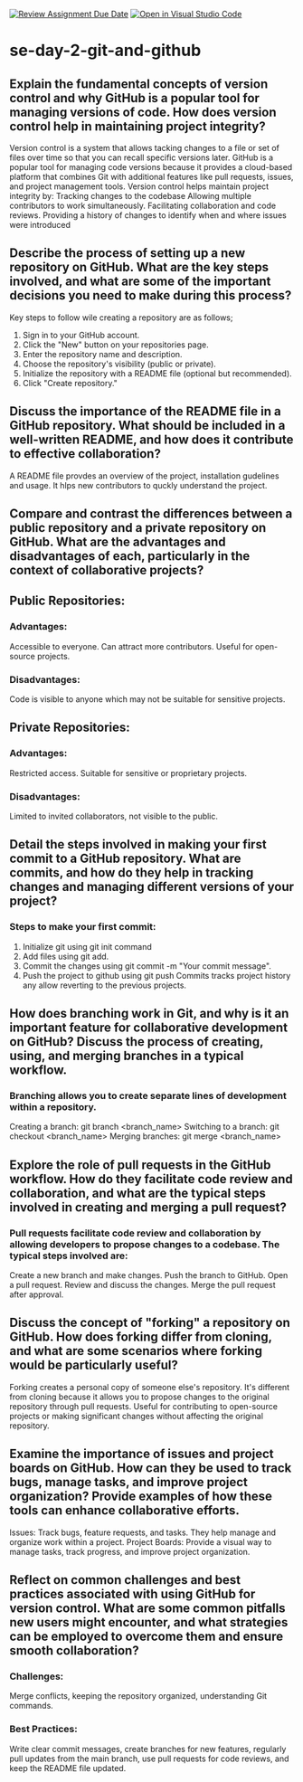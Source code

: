 [![Review Assignment Due Date](https://classroom.github.com/assets/deadline-readme-button-22041afd0340ce965d47ae6ef1cefeee28c7c493a6346c4f15d667ab976d596c.svg)](https://classroom.github.com/a/8wgCKhpZ)
[![Open in Visual Studio Code](https://classroom.github.com/assets/open-in-vscode-2e0aaae1b6195c2367325f4f02e2d04e9abb55f0b24a779b69b11b9e10269abc.svg)](https://classroom.github.com/online_ide?assignment_repo_id=18435805&assignment_repo_type=AssignmentRepo)
# se-day-2-git-and-github
## Explain the fundamental concepts of version control and why GitHub is a popular tool for managing versions of code. How does version control help in maintaining project integrity?

Version control is a system that allows tacking changes to a file or set of files over time so that you can recall specific versions later.
GitHub is a popular tool for managing code versions because it provides a cloud-based platform that combines Git with additional features like pull requests, issues, and project management tools. Version control helps maintain project integrity by:
Tracking changes to the codebase
Allowing multiple contributors to work simultaneously.
Facilitating collaboration and code reviews.
Providing a history of changes to identify when and where issues were introduced

## Describe the process of setting up a new repository on GitHub. What are the key steps involved, and what are some of the important decisions you need to make during this process?
Key steps to follow wile creating a repository are as follows;
1. Sign in to your GitHub account.
2. Click the "New" button on your repositories page.
3. Enter the repository name and description.
4. Choose the repository's visibility (public or private).
5. Initialize the repository with a README file (optional but recommended).
6. Click "Create repository."
   
## Discuss the importance of the README file in a GitHub repository. What should be included in a well-written README, and how does it contribute to effective collaboration?
A README file provdes an overview of the project, installation gudelines and usage.
It hlps new contributors to quckly understand the project.

## Compare and contrast the differences between a public repository and a private repository on GitHub. What are the advantages and disadvantages of each, particularly in the context of collaborative projects?
## Public Repositories:
### Advantages:
Accessible to everyone.
Can attract more contributors.
Useful for open-source projects.
### Disadvantages: 
Code is visible to anyone which may not be suitable for sensitive projects.

## Private Repositories:
### Advantages: 
Restricted access.
Suitable for sensitive or proprietary projects.
### Disadvantages:
Limited to invited collaborators, not visible to the public.

## Detail the steps involved in making your first commit to a GitHub repository. What are commits, and how do they help in tracking changes and managing different versions of your project?
### Steps to make your first commit:
1. Initialize git using git init command
2. Add files using git add.
3. Commit the changes using git commit -m "Your commit message".
4. Push the project to github using git push
   Commits tracks project history any allow reverting to the previous projects.
## How does branching work in Git, and why is it an important feature for collaborative development on GitHub? Discuss the process of creating, using, and merging branches in a typical workflow.
### Branching allows you to create separate lines of development within a repository.
Creating a branch: git branch <branch_name>
Switching to a branch: git checkout <branch_name>
Merging branches: git merge <branch_name>

## Explore the role of pull requests in the GitHub workflow. How do they facilitate code review and collaboration, and what are the typical steps involved in creating and merging a pull request?
### Pull requests facilitate code review and collaboration by allowing developers to propose changes to a codebase. The typical steps involved are:
Create a new branch and make changes.
Push the branch to GitHub.
Open a pull request.
Review and discuss the changes.
Merge the pull request after approval.

## Discuss the concept of "forking" a repository on GitHub. How does forking differ from cloning, and what are some scenarios where forking would be particularly useful?
Forking creates a personal copy of someone else's repository. It's different from cloning because it allows you to propose changes to the original repository through pull requests.
Useful for contributing to open-source projects or making significant changes without affecting the original repository.

## Examine the importance of issues and project boards on GitHub. How can they be used to track bugs, manage tasks, and improve project organization? Provide examples of how these tools can enhance collaborative efforts.
Issues: Track bugs, feature requests, and tasks. They help manage and organize work within a project.
Project Boards: Provide a visual way to manage tasks, track progress, and improve project organization.

## Reflect on common challenges and best practices associated with using GitHub for version control. What are some common pitfalls new users might encounter, and what strategies can be employed to overcome them and ensure smooth collaboration?
### Challenges:
Merge conflicts, keeping the repository organized, understanding Git commands.
### Best Practices: 
Write clear commit messages, create branches for new features, regularly pull updates from the main branch, use pull requests for code reviews, and keep the README file updated.
